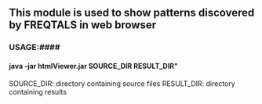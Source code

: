 ## This module is used to show patterns discovered by FREQTALS in web browser ####
### USAGE:####
#### java -jar htmlViewer.jar SOURCE\_DIR RESULT\_DIR" ####
SOURCE_DIR: directory containing source files
RESULT_DIR: directory containing results
